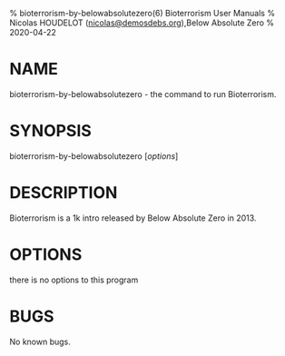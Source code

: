 % bioterrorism-by-belowabsolutezero(6) Bioterrorism User Manuals
% Nicolas HOUDELOT (nicolas@demosdebs.org),Below Absolute Zero
% 2020-04-22

# NAME
bioterrorism-by-belowabsolutezero - the command to run Bioterrorism.

# SYNOPSIS
bioterrorism-by-belowabsolutezero [*options*]

# DESCRIPTION
Bioterrorism is a 1k intro released by Below Absolute Zero in 2013.

# OPTIONS
there is no options to this program

# BUGS
No known bugs.
